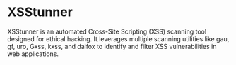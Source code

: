 # XSStunner
XSStunner is an automated Cross-Site Scripting (XSS) scanning tool designed for ethical hacking. It leverages multiple scanning utilities like gau, gf, uro, Gxss, kxss, and dalfox to identify and filter XSS vulnerabilities in web applications.
